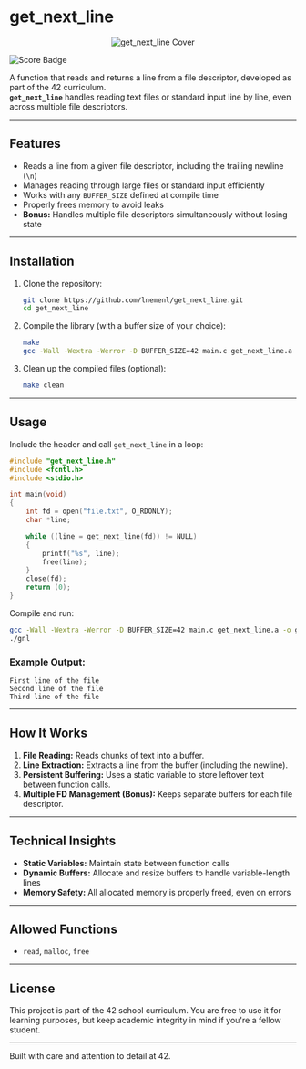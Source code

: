 # get_next_line

<p align="center">
  <img src="https://raw.githubusercontent.com/ayogun/42-project-badges/refs/heads/main/covers/cover-get_next_line.png" alt="get_next_line Cover">
</p>
<img src="https://img.shields.io/badge/Score-125%2F100-brightgreen" alt="Score Badge">

A function that reads and returns a line from a file descriptor, developed as part of the 42 curriculum.  
**`get_next_line`** handles reading text files or standard input line by line, even across multiple file descriptors.

---

## Features
- Reads a line from a given file descriptor, including the trailing newline (`\n`)  
- Manages reading through large files or standard input efficiently  
- Works with any `BUFFER_SIZE` defined at compile time  
- Properly frees memory to avoid leaks  
- **Bonus:** Handles multiple file descriptors simultaneously without losing state

---

## Installation
1. Clone the repository:
   ```bash
   git clone https://github.com/lnemenl/get_next_line.git
   cd get_next_line
   ```

2. Compile the library (with a buffer size of your choice):
   ```bash
   make
   gcc -Wall -Wextra -Werror -D BUFFER_SIZE=42 main.c get_next_line.a -o gnl
   ```

3. Clean up the compiled files (optional):
   ```bash
   make clean
   ```

---

## Usage
Include the header and call `get_next_line` in a loop:

```c
#include "get_next_line.h"
#include <fcntl.h>
#include <stdio.h>

int main(void)
{
    int fd = open("file.txt", O_RDONLY);
    char *line;

    while ((line = get_next_line(fd)) != NULL)
    {
        printf("%s", line);
        free(line);
    }
    close(fd);
    return (0);
}
```

Compile and run:

```bash
gcc -Wall -Wextra -Werror -D BUFFER_SIZE=42 main.c get_next_line.a -o gnl
./gnl
```

### Example Output:
```
First line of the file  
Second line of the file  
Third line of the file
```

---

## How It Works
1. **File Reading:** Reads chunks of text into a buffer.  
2. **Line Extraction:** Extracts a line from the buffer (including the newline).  
3. **Persistent Buffering:** Uses a static variable to store leftover text between function calls.  
4. **Multiple FD Management (Bonus):** Keeps separate buffers for each file descriptor.

---

## Technical Insights
- **Static Variables:** Maintain state between function calls  
- **Dynamic Buffers:** Allocate and resize buffers to handle variable-length lines  
- **Memory Safety:** All allocated memory is properly freed, even on errors  

---

## Allowed Functions
- `read`, `malloc`, `free`

---

## License
This project is part of the 42 school curriculum. You are free to use it for learning purposes, but keep academic integrity in mind if you're a fellow student.

---

Built with care and attention to detail at 42.
